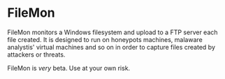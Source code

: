 FileMon
=======

FileMon monitors a Windows filesystem and upload to a FTP server each
file created. It is designed to run on honeypots machines, malaware analystis'
virtual machines and so on in order to capture files created by attackers or
threats.

FileMon is *very* beta. Use at your own risk.

